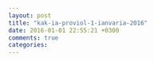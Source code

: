 ```yaml
---
layout: post
title: "kak-ia-proviol-1-ianvaria-2016"
date: 2016-01-01 22:55:21 +0300
comments: true
categories: 
---
```

